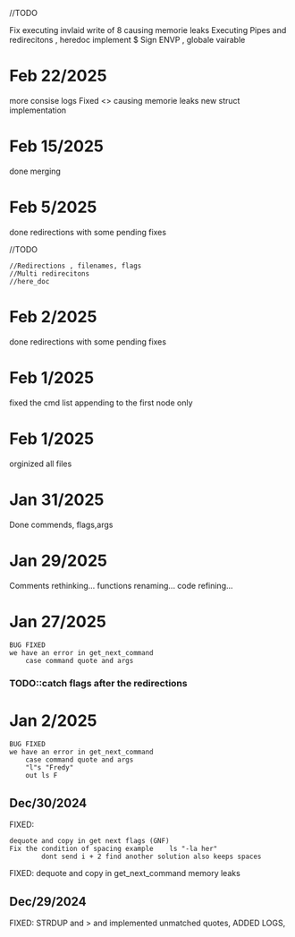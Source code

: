 //TODO 

   Fix executing invlaid write of 8 causing memorie leaks <aal-mokd>
   Executing Pipes and redirecitons , heredoc
   implement $ Sign ENVP , globale vairable

# Feb 22/2025
   more consise logs
   Fixed <> causing memorie leaks <fbicandy>
   new struct implementation

# Feb 15/2025

   done merging

# Feb 5/2025

   done redirections with some pending fixes

//TODO 

    //Redirections , filenames, flags
    //Multi redirecitons
    //here_doc

# Feb 2/2025

   done redirections with some pending fixes

# Feb 1/2025

   fixed the cmd list appending to the first node only

# Feb 1/2025

   orginized all files

# Jan 31/2025

   Done commends, flags,args

# Jan 29/2025

   Comments rethinking...
   functions renaming...
   code refining...
   
# Jan 27/2025

    BUG FIXED 
    we have an error in get_next_command 
        case command quote and args

### TODO::catch flags after the redirections

# Jan 2/2025

    BUG FIXED 
    we have an error in get_next_command 
        case command quote and args
        "l"s "Fredy"
        out ls F

## Dec/30/2024

FIXED: 

    dequote and copy in get next flags (GNF)
    Fix the condition of spacing example    ls "-la her"
            dont send i + 2 find another solution also keeps spaces

FIXED: 
    dequote and copy in get_next_command
    memory leaks

## Dec/29/2024
   
   FIXED: STRDUP and > and implemented unmatched quotes, ADDED LOGS,